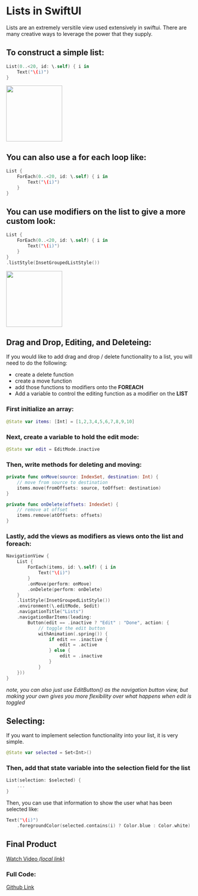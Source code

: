 # Lists in SwiftUI

Lists are an extremely versitile view used extensively in swiftui. There are many creative ways to leverage the power that they supply.

## To construct a simple list:
```swift
List(0..<20, id: \.self) { i in
    Text("\(i)")
}
```

<img src="http://www.jakelanders.com/wp-content/uploads/2020/11/lists_1.png" width="150">

## You can also use a for each loop like:
```swift
List {
    ForEach(0..<20, id: \.self) { i in
        Text("\(i)")
    }
}
```

## You can use modifiers on the list to give a more custom look:
```swift
List {
    ForEach(0..<20, id: \.self) { i in
        Text("\(i)")
    }
}
.listStyle(InsetGroupedListStyle())
```

<img src="http://www.jakelanders.com/wp-content/uploads/2020/11/lists_2.png" width="150">

## Drag and Drop, Editing, and Deleteing:
If you would like to add drag and drop / delete functionality to a list, you will need to do the following:

- create a delete function
- create a move function
- add those functions to modifiers onto the **FOREACH**
- Add a variable to control the editing function as a modifier on the **LIST**

### First initialize an array:
```swift
@State var items: [Int] = [1,2,3,4,5,6,7,8,9,10]
```

### Next, create a variable to hold the edit mode:
```swift
@State var edit = EditMode.inactive
```

### Then, write methods for deleting and moving:
```swift
private func onMove(source: IndexSet, destination: Int) {
    // move from source to destination
    items.move(fromOffsets: source, toOffset: destination)
}

private func onDelete(offsets: IndexSet) {
    // remove at offset
    items.remove(atOffsets: offsets)
}
```

### Lastly, add the views as modifiers as views onto the list and foreach:
```swift
NavigationView {
    List {
        ForEach(items, id: \.self) { i in
            Text("\(i)")
        }
        .onMove(perform: onMove)
        .onDelete(perform: onDelete)
    }
    .listStyle(InsetGroupedListStyle())
    .environment(\.editMode, $edit)
    .navigationTitle("Lists")
    .navigationBarItems(leading:
        Button(edit == .inactive ? "Edit" : "Done", action: {
            // toggle the edit button
            withAnimation(.spring()) {
                if edit == .inactive {
                    edit = .active
                } else {
                    edit = .inactive
                }
            }
    }))
}
```
*note, you can also just use EditButton() as the navigation button view, but making your own gives you more flexibility over what happens when edit is toggled*

## Selecting:
If you want to implement selection functionality into your list, it is very simple.

```swift
@State var selected = Set<Int>()
```

### Then, add that state variable into the selection field for the list
```swift
List(selection: $selected) {
    ...
}
```

Then, you can use that information to show the user what has been selected like:
```swift
Text("\(i)")
    .foregroundColor(selected.contains(i) ? Color.blue : Color.white)
```

## Final Product
[Watch Video *(local link)*](http://www.jakelanders.com/wp-content/uploads/2020/11/lists_video.mp4)

### Full Code:
[Github Link](https://github.com/jake-landersweb/jake_code/blob/main/swift/lists/Lists.swift)